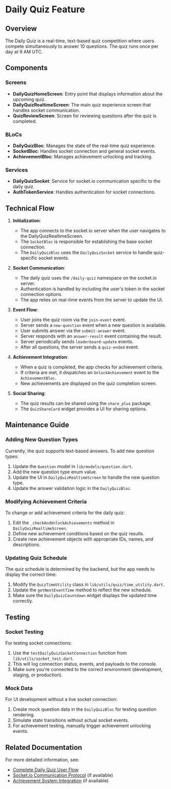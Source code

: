 # Daily Quiz Feature

## Overview

The Daily Quiz is a real-time, text-based quiz competition where users compete simultaneously to answer 10 questions. The quiz runs once per day at 9 AM UTC.

## Components

### Screens

- **DailyQuizHomeScreen**: Entry point that displays information about the upcoming quiz.
- **DailyQuizRealtimeScreen**: The main quiz experience screen that handles socket communication.
- **QuizReviewScreen**: Screen for reviewing questions after the quiz is completed.

### BLoCs

- **DailyQuizBloc**: Manages the state of the real-time quiz experience.
- **SocketBloc**: Handles socket connection and general socket events.
- **AchievementBloc**: Manages achievement unlocking and tracking.

### Services

- **DailyQuizSocket**: Service for socket.io communication specific to the daily quiz.
- **AuthTokenService**: Handles authentication for socket connections.

## Technical Flow

1. **Initialization**:
   - The app connects to the socket.io server when the user navigates to the DailyQuizRealtimeScreen.
   - The `SocketBloc` is responsible for establishing the base socket connection.
   - The `DailyQuizBloc` uses the `DailyQuizSocket` service to handle quiz-specific socket events.

2. **Socket Communication**:
   - The daily quiz uses the `/daily-quiz` namespace on the socket.io server.
   - Authentication is handled by including the user's token in the socket connection options.
   - The app relies on real-time events from the server to update the UI.

3. **Event Flow**:
   - User joins the quiz room via the `join-event` event.
   - Server sends a `new-question` event when a new question is available.
   - User submits answer via the `submit-answer` event.
   - Server responds with an `answer-result` event containing the result.
   - Server periodically sends `leaderboard-update` events.
   - After all questions, the server sends a `quiz-ended` event.

4. **Achievement Integration**:
   - When a quiz is completed, the app checks for achievement criteria.
   - If criteria are met, it dispatches an `UnlockAchievement` event to the `AchievementBloc`.
   - New achievements are displayed on the quiz completion screen.

5. **Social Sharing**:
   - The quiz results can be shared using the `share_plus` package.
   - The `QuizShareCard` widget provides a UI for sharing options.

## Maintenance Guide

### Adding New Question Types

Currently, the quiz supports text-based answers. To add new question types:

1. Update the `Question` model in `lib/models/question.dart`.
2. Add the new question type enum value.
3. Update the UI in `DailyQuizRealtimeScreen` to handle the new question type.
4. Update the answer validation logic in the `DailyQuizBloc`.

### Modifying Achievement Criteria

To change or add achievement criteria for the daily quiz:

1. Edit the `_checkAndUnlockAchievements` method in `DailyQuizRealtimeScreen`.
2. Define new achievement conditions based on the quiz results.
3. Create new achievement objects with appropriate IDs, names, and descriptions.

### Updating Quiz Schedule

The quiz schedule is determined by the backend, but the app needs to display the correct time:

1. Modify the `QuizTimeUtility` class in `lib/utils/quiz/time_utility.dart`.
2. Update the `getNextEventTime` method to reflect the new schedule.
3. Make sure the `DailyQuizCountdown` widget displays the updated time correctly.

## Testing

### Socket Testing

For testing socket connections:

1. Use the `testDailyQuizSocketConnection` function from `lib/utils/socket_test.dart`.
2. This will log connection status, events, and payloads to the console.
3. Make sure you're connected to the correct environment (development, staging, or production).

### Mock Data

For UI development without a live socket connection:

1. Create mock question data in the `DailyQuizBloc` for testing question rendering.
2. Simulate state transitions without actual socket events.
3. For achievement testing, manually trigger achievement unlocking events.

## Related Documentation

For more detailed information, see:

- [Complete Daily Quiz User Flow](../../../docs/daily_quiz_flow.md)
- [Socket.io Communication Protocol](../../../docs/socket_protocol.md) (if available)
- [Achievement System Integration](../../../docs/achievements.md) (if available) 